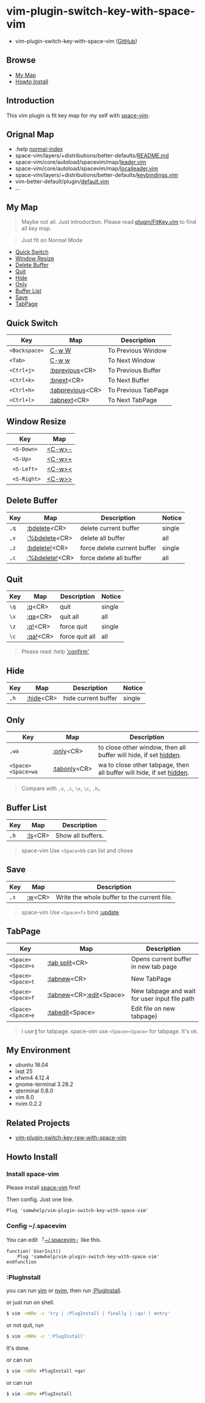 # vim-plugin-switch-key-with-space-vim

* vim-plugin-switch-key-with-space-vim ([GitHub](https://github.com/samwhelp/vim-plugin-switch-key-with-space-vim))


## Browse

* [My Map](#my-map)
* [Howto Install](#howto-install)


## Introduction

This vim plugin is fit key map for my self with [space-vim](https://github.com/liuchengxu/space-vim).


## Orignal Map

* :help [normal-index](https://vimhelp.org/index.txt.html#normal-index)
* space-vim/layers/+distributions/better-defaults/[README.md](https://github.com/liuchengxu/space-vim/blob/master/layers/%2Bdistributions/better-defaults/README.md)
* space-vim/core/autoload/spacevim/map/[leader.vim](https://github.com/liuchengxu/space-vim/blob/master/core/autoload/spacevim/map/leader.vim)
*  space-vim/core/autoload/spacevim/map/[localleader.vim](https://github.com/liuchengxu/space-vim/blob/master/core/autoload/spacevim/map/localleader.vim)
* space-vim/layers/+distributions/better-defaults/[keybindings.vim](https://github.com/liuchengxu/space-vim/blob/master/layers/%2Bdistributions/better-defaults/keybindings.vim)
* vim-better-default/plugin/[default.vim](https://github.com/liuchengxu/vim-better-default/blob/master/plugin/default.vim)
* ...


## My Map

> Maybe not all. Just introduction. Please read [plugin/FitKey.vim](plugin/FitKey.vim) to find all key map.

> Just fit on Normal Mode

* [Quick Switch](#quick-switch)
* [Window Resize](#window-resize)
* [Delete Buffer](#delete-buffer)
* [Quit](#quit)
* [Hide](#hide)
* [Only](#only)
* [Buffer List](#buffer-list)
* [Save](#save)
* [TabPage](#tabpage)


## Quick Switch

| Key | Map | Description |
| --- | --- | --- |
| `<Backspace>` | [C-w W](https://vimhelp.org/windows.txt.html#CTRL-W_W) | To Previous Window |
| `<Tab>` | [C-w w](https://vimhelp.org/windows.txt.html#CTRL-W_w) | To Next Window |
| `<Ctrl+j>` | [:bprevious](https://vimhelp.org/windows.txt.html#:bprevious)&lt;CR&gt; |  To Previous Buffer |
| `<Ctrl+k>` | [:bnext](https://vimhelp.org/windows.txt.html#:bnext)&lt;CR&gt; | To Next Buffer |
| `<Ctrl+h>` | [:tabprevious](https://vimhelp.org/tabpage.txt.html#:tabprevious)&lt;CR&gt; | To Previous TabPage |
| `<Ctrl+l>` | [:tabnext](https://vimhelp.org/tabpage.txt.html#:tabnext)&lt;CR&gt; | To Next TabPage |


## Window Resize

| Key | Map |
| --- | --- |
| ` <S-Down>` | [&lt;C-w&gt;-](https://vimhelp.org/windows.txt.html#CTRL-W_-) |
| ` <S-Up>` | [&lt;C-w&gt;+](https://vimhelp.org/windows.txt.html#CTRL-W_+) |
| ` <S-Left>` | [&lt;C-w&gt;<](https://vimhelp.org/windows.txt.html#CTRL-W_<) |
| ` <S-Right>` | [&lt;C-w&gt;>](https://vimhelp.org/windows.txt.html#CTRL-W_>) |


## Delete Buffer

| Key | Map | Description | Notice |
| --- | --- | --- | --- |
| `,q` | [:bdelete](https://vimhelp.org/windows.txt.html#:bdelete)&lt;CR&gt; | delete current buffer | single |
| `,x` | [:%bdelete](https://vimhelp.org/windows.txt.html#:bdelete)&lt;CR&gt; | delete all buffer | all |
| `,z` | [:bdelete!](https://vimhelp.org/windows.txt.html#:bdelete)&lt;CR&gt; | force delete current buffer | single |
| `,c` | [:%bdelete!](https://vimhelp.org/windows.txt.html#:bdelete)&lt;CR&gt; | force delete all buffer | all |


## Quit

| Key | Map | Description | Notice |
| --- | --- | --- | --- |
| `\q` | [:q](https://vimhelp.org/editing.txt.html#:q)&lt;CR&gt; | quit | single |
| `\x` | [:qa](https://vimhelp.org/editing.txt.html#:qa)&lt;CR&gt; | quit all | all |
| `\z` | [:q!](https://vimhelp.org/editing.txt.html#:q)&lt;CR&gt; | force quit | single |
| `\c` | [:qa!](https://vimhelp.org/editing.txt.html#:qa)&lt;CR&gt; | force quit all | all |

> Please read :help ['confirm'](https://vimhelp.org/options.txt.html#'confirm').

## Hide

| Key | Map | Description | Notice |
| --- | --- | --- | --- |
| `,h` | [:hide](https://vimhelp.org/windows.txt.html#:hide)&lt;CR&gt; | hide current buffer | single |


## Only

| Key | Map | Description |
| --- | --- | --- |
| `,wa` | [:only](https://vimhelp.org/windows.txt.html#:only)&lt;CR&gt; | to close other window, then all buffer will hide, if set [hidden](https://vimhelp.org/options.txt.html#'hidden'). |
| `<Space><Space>wa` | [:tabonly](https://vimhelp.org/tabpage.txt.html#:tabonly)&lt;CR&gt; | wa to close other tabpage, then all buffer will hide, if set [hidden](https://vimhelp.org/options.txt.html#'hidden'). |

> Compare with `,x`, `,c`, `\x`, `\c`, `,h`。


## Buffer List

| Key | Map | Description |
| --- | --- | --- |
| `,b` | [:ls](https://vimhelp.org/windows.txt.html#:ls)&lt;CR&gt; | Show all buffers. |

> space-vim Use `<Space>bb` can list and chose


## Save

| Key | Map | Description |
| --- | --- | --- |
| `,s` | [:w](https://vimhelp.org/editing.txt.html#:w)&lt;CR&gt; | Write the whole buffer to the current file. |

> space-vim Use `<Space>fs` bind [:update](https://vimhelp.org/editing.txt.html#:update).


## TabPage

| Key | Map | Description |
| --- | --- | --- |
| `<Space><Space>s` | [:tab split](https://vimhelp.org/tabpage.txt.html#:tab)&lt;CR&gt; | Opens current buffer in new tab page |
| `<Space><Space>t` | [:tabnew](https://vimhelp.org/tabpage.txt.html#:tabnew)&lt;CR&gt; | New TabPage |
| `<Space><Space>f` | [:tabnew](https://vimhelp.org/tabpage.txt.html#:tabnew)&lt;CR&gt;[:edit](https://vimhelp.org/editing.txt.html#:edit)&lt;Space&gt; | New tabpage and wait for user input file path |
| `<Space><Space>e` | [:tabedit](https://vimhelp.org/tabpage.txt.html#:tabedit)&lt;Space&gt; | Edit file on new tabpage) |

> I use [t](https://github.com/samwhelp/tool-svim-core/blob/master/plugin/Svim.vim#L745) for tabpage. space-vim use `<Space><Space>` for tabpage. It's ok.


## My Environment

* ubuntu 18.04
* lxqt 25
* xfwm4 4.12.4
* gnome-terminal 3.28.2
* qterminal 0.8.0
* vim 8.0
* nvim 0.2.2


## Related Projects

* [vim-plugin-switch-key-raw-with-space-vim](https://github.com/samwhelp/vim-plugin-switch-key-raw-with-space-vim)


## Howto Install

### Install space-vim

Please install [space-vim](https://github.com/liuchengxu/space-vim) first!

Then config. Just one line.

``` vim
Plug 'samwhelp/vim-plugin-switch-key-with-space-vim'
```

### Config ~/.spacevim

You can edit 「[~/.spacevim](https://github.com/liuchengxu/space-vim/blob/master/init.spacevim#L30)」like this.

``` vim
function! UserInit()
	Plug 'samwhelp/vim-plugin-switch-key-with-space-vim'
endfunction
```

### :PlugInstall

you can run [vim](http://manpages.ubuntu.com/manpages/bionic/en/man1/vim.1.html) or [nvim](http://manpages.ubuntu.com/manpages/bionic/en/man1/nvim.1.html), then run [:PlugInstall](https://github.com/junegunn/vim-plug#commands).

or just run on shell.

``` sh
$ vim -nNRe -c 'try | :PlugInstall | finally | :qa! | entry'
```

or not quit, run

``` sh
$ vim -nNRe -c ':PlugInstall'
```

It's done.

or can run

``` sh
$ vim -nNRe +PlugInstall +qa!
```

or can run

``` sh
$ vim -nNRe +PlugInstall
```
